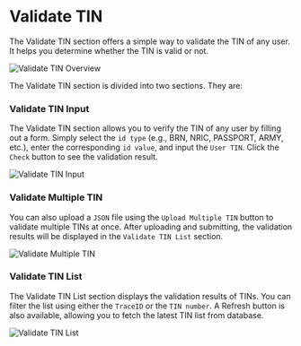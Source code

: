 # Validate TIN

The Validate TIN section offers a simple way to validate the TIN of any user. It helps you determine whether the TIN is valid or not.

![Validate TIN Overview](../_media/validateTin/validateTin1.png)


The Validate TIN section is divided into two sections. They are: 


### Validate TIN Input

The Validate TIN section allows you to verify the TIN of any user by filling out a form. Simply select the `id type` (e.g., BRN, NRIC, PASSPORT, ARMY, etc.), enter the corresponding `id value`, and input the `User TIN`. Click the `Check` button to see the validation result.

![Validate TIN Input](../_media/validateTin/validateTin2.png)



### Validate Multiple TIN

You can also upload a `JSON` file using the `Upload Multiple TIN` button to validate multiple TINs at once. After uploading and submitting, the validation results will be displayed in the `Validate TIN List` section.

![Validate Multiple TIN](../_media/validateTin/validateTin3.png)


### Validate TIN List

The Validate TIN List section displays the validation results of TINs. You can filter the list using either the `TraceID` or the `TIN number`. A Refresh button is also available, allowing you to fetch the latest TIN list from database.

![Validate TIN List](../_media/validateTin/validateTin4.png)
